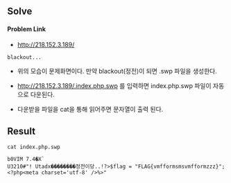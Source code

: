 ## Solve


#### Problem Link
- http://218.152.3.189/

```
blackout...
```

- 위의 모습이 문제화면이다. 만약 blackout(정전)이 되면 .swp 파일을 생성한다.

- http://218.152.3.189/.index.php.swp 를 입력하면 index.php.swp 파일이 자동으로 다운된다.

- 다운받을 파일을 cat을 통해 읽어주면 문자열이 출력 된다.

## Result
```
cat index.php.swp

b0VIM 7.4�X`
U3210#"! Utadx��������정전이당..!?>$flag = "FLAG{vmfformsmsvmfformzzz}";<?php<meta charset='utf-8' />%>"
```
